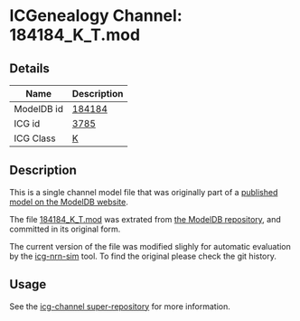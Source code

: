 # ICGenealogy Channel: 184184\_K\_T.mod

## Details

Name | Description
---- | -----------
ModelDB id | [184184](http://senselab.med.yale.edu/ModelDB/ShowModel.cshtml?model=184184)
ICG id | [3785](http://icg.neurotheory.ox.ac.uk/channels/1/3785)
ICG Class | [K](http://icg.neurotheory.ox.ac.uk/channels/1)

## Description

This is a single channel model file that was originally part of a [published model on the ModelDB website](http://senselab.med.yale.edu/mModelDB/ShowModel.cshtml?model=184184).


The file [184184\_K\_T.mod](184184_K_T.mod) was extrated from [the ModelDB repository](http://senselab.med.yale.edu/ModelDB/ShowModel.cshtml?model=184184), and committed in its original form.

The current version of the file was modified slighly for automatic evaluation by the [icg-nrn-sim](https://github.com/icgenealogy/icg-nrn-sim) tool. To find the original please check the git history.


## Usage

See the [icg-channel super-repository](https://github.com/icgenealogy/icg-channels) for more information.
